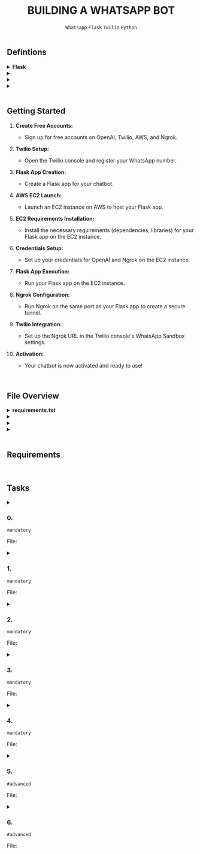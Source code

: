 <h1 align="center"><b>BUILDING A WHATSAPP BOT</b></h1>
<div align="center"><code>Whatsapp</code> <code>Flask</code> <code>Twilio</code> <code>Python</code></div>

<br>

## Defintions
<details>
<summary><b><a href=" "> </a>Flask</b></summary><br>


<br><p align="center">※※※※※※※※※※※※</p><br>
</details>


<details>
<summary><b><a href=" "> </a></b></summary><br>


<br><p align="center">※※※※※※※※※※※※</p><br>
</details>


<details>
<summary><b><a href=" "> </a></b></summary><br>


<br><p align="center">※※※※※※※※※※※※</p><br>
</details>


<details>
<summary><b><a href=" "> </a></b></summary><br>


<br><p align="center">※※※※※※※※※※※※</p><br>
</details>


<!-- <br>

## Background Context -->


<!-- <br>
<hr>
<h3><a href=>Notes</a></h3>
<hr> -->

<br>

## Getting Started
1. **Create Free Accounts:**
   - Sign up for free accounts on OpenAI, Twilio, AWS, and Ngrok.

2. **Twilio Setup:**
   - Open the Twilio console and register your WhatsApp number.

3. **Flask App Creation:**
   - Create a Flask app for your chatbot.

4. **AWS EC2 Launch:**
   - Launch an EC2 instance on AWS to host your Flask app.

5. **EC2 Requirements Installation:**
   - Install the necessary requirements (dependencies, libraries) for your Flask app on the EC2 instance.

6. **Credentials Setup:**
   - Set up your credentials for OpenAI and Ngrok on the EC2 instance.

7. **Flask App Execution:**
   - Run your Flask app on the EC2 instance.

8. **Ngrok Configuration:**
   - Run Ngrok on the same port as your Flask app to create a secure tunnel.

9. **Twilio Integration:**
   - Set up the Ngrok URL in the Twilio console's WhatsApp Sandbox settings.

10. **Activation:**
    - Your chatbot is now activated and ready to use!


<!-- <br>

**man or help:**
- `` -->

<br>

## File Overview
<details>
<summary><b><a href=" "> </a>requirements.txt</b></summary><br>

This file typically contains a list of dependencies required for a Python project to run. Each line in the `requirements.txt` file specifies a package name, optionally followed by a version specifier indicating the minimum version required.

When you run `pip install -r requirements.txt`, pip (Python's package installer) reads the `requirements.txt` file and installs the specified packages and their dependencies into the current Python environment. This command is commonly used in Python projects to ensure that all required dependencies are installed in a consistent manner across different environments.

<br><p align="center">※※※※※※※※※※※※</p><br>
</details>


<details>
<summary><b><a href=" "> </a></b></summary><br>


<br><p align="center">※※※※※※※※※※※※</p><br>
</details>


<details>
<summary><b><a href=" "> </a></b></summary><br>


<br><p align="center">※※※※※※※※※※※※</p><br>
</details>


<details>
<summary><b><a href=" "> </a></b></summary><br>


<br><p align="center">※※※※※※※※※※※※</p><br>
</details>


<br>

## Requirements
<!-- Add your requirements here -->

<!-- <br>

## More Info -->

<br>

## Tasks
<details>
<summary>

### 0. 
`mandatory`

File: []()
</summary>


</details>

<details>
<summary>

### 1. 
`mandatory`

File: []()
</summary>


</details>

<details>
<summary>

### 2. 
`mandatory`

File: []()
</summary>


</details>

<details>
<summary>

### 3. 
`mandatory`

File: []()
</summary>


</details>

<details>
<summary>

### 4. 
`mandatory`

File: []()
</summary>


</details>

<details>
<summary>

### 5. 
`#advanced`

File: []()
</summary>


</details>

<details>
<summary>

### 6. 
`#advanced`

File: []()
</summary>


</details>

